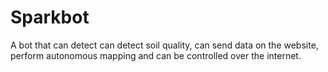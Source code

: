 # Sparkbot
A bot that can detect can detect soil quality,  can send data on the website, perform autonomous mapping and can be controlled over the internet.
